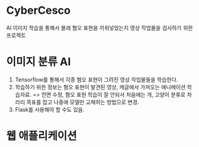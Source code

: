 # CyberCesco
AI 이미지 학습을 통해서 몰래 혐오 표현을 끼워넣었는지 영상 작업물을 검사하기 위한 프로젝트

# 이미지 분류 AI
1. Tensorflow를 통해서 각종 혐오 표현이 그려진 영상 작업물들을 학습한다.
2. 학습하기 위한 정보는 혐오 표현이 발견된 영상, 캐글에서 가져오는 애니메이션 학습자료. => 전면 수정, 혐오 표현 학습이 잘 안되서 처음에는 개, 고양이 분류로 차라리 목표를 잡고 나중에 모델만 교체하는 방법으로 변경.
3. Flask를 사용해야 할 수도 있음.


   
# 웹 애플리케이션
